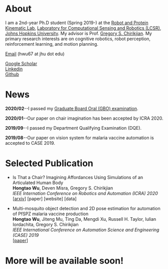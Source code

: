 # About
I am a 2nd-year Ph.D student (Spring 2019-) at the [Robot and Protein Kinematic Lab](https://rpk.lcsr.jhu.edu/), [Laboratory for Computational Sensing and Robotics (LCSR)](https://lcsr.jhu.edu/), [Johns Hopkins University](https://www.jhu.edu/). My advisor is Prof. [Gregory S. Chirikjian](https://me.jhu.edu/faculty/gregory-s-chirikjian/). My primary research interests are on cognitive robotics, robot perception, reinforcement learning, and motion planning.

[Email](mailto:hwu67@jhu.edu) (hwu67 at jhu dot edu)

[Google Scholar](https://scholar.google.com/citations?user=7u0TYgIAAAAJ&hl=en)  
[Linkedin](https://www.linkedin.com/in/hongtao-wu-10614ba0/)  
[Github](https://github.com/jaydenwu17)


# News
**2020/02**--I passed my [Graduate Board Oral (GBO) examination](https://homewoodgrad.jhu.edu/academics/graduate-board/graduate-board-oral-exams/).

**2020/01**--Our paper on chair imagination has been accepted by ICRA 2020.

**2019/09**--I passed my Department Qualifying Examination (DQE).

**2019/08**--Our paper on vision system for malaria vaccine automation is accepted to CASE 2019.

# Selected Publication
* Is That a Chair? Imagining Affordances Using Simulations of an Articulated Human Body <br />
  **Hongtao Wu**, Deven Misra, Gregory S. Chirikjian <br />
  *IEEE Internation Conference on Robotics and Automation (ICRA) 2020* <br />
  [[arxiv](https://arxiv.org/abs/1909.07572)] [paper] [website] [data]
 

* Multi-mosquito object detection and 2D pose estimation for automation of PfSPZ malaria vaccine production <br />
  **Hongtao Wu**, Jiteng Mu, Ting Da, Mengdi Xu, Russell H. Taylor, Iulian Iordachita, Gregory S. Chirikjian <br />
  *IEEE International Conference on Automation Science and Engineering (CASE) 2019* <br />
  [[paper](https://ieeexplore.ieee.org/abstract/document/8842953)]

# More will be available soon!
